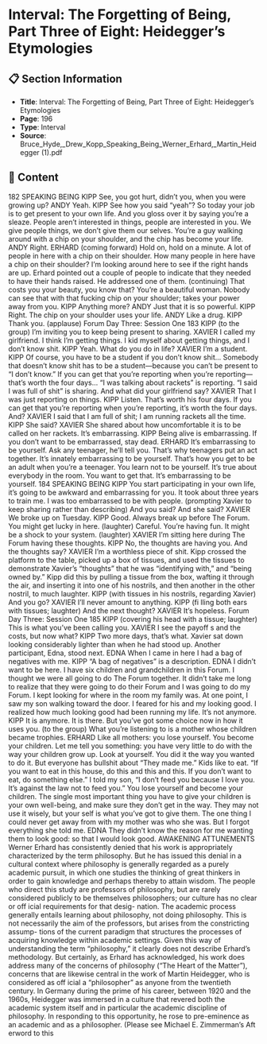 # Interval: The Forgetting of Being, Part Three of Eight: Heidegger’s Etymologies

## 📋 Section Information

- **Title**: Interval: The Forgetting of Being, Part Three of Eight: Heidegger’s Etymologies
- **Page**: 196
- **Type**: Interval
- **Source**: Bruce_Hyde,_Drew_Kopp_Speaking_Being_Werner_Erhard,_Martin_Heidegger (1).pdf

## 📄 Content

182
SPEAKING BEING
KIPP
See, you got hurt, didn’t you, when you were growing up?
ANDY
Yeah.
KIPP
See how you said “yeah”? So today your job is to get present to your own life. And you gloss
over it by saying you’re a sleaze. People aren’t interested in things, people are interested in you.
We give people things, we don’t give them our selves. You’re a guy walking around with a chip
on your shoulder, and the chip has become your life.
ANDY
Right.
ERHARD (coming forward)
Hold on, hold on a minute. A lot of people in here with a chip on their shoulder. How many
people in here have a chip on their shoulder? I’m looking around here to see if the right hands
are up.
Erhard pointed out a couple of people to indicate that they needed to have their hands raised. He
addressed one of them.
(continuing)
That costs you your beauty, you know that? You’re a beautiful woman. Nobody can see that
with that fucking chip on your shoulder; takes your power away from you.
KIPP
Anything more?
ANDY
Just that it is so powerful.
KIPP
Right. The chip on your shoulder uses your life.
ANDY
Like a drug.
KIPP
Thank you.
(applause)
Forum Day Three: Session One
183
KIPP (to the group)
I’m inviting you to keep being present to sharing.
XAVIER
I called my girlfriend. I think I’m getting things. I kid myself about getting things, and I don’t
know shit.
KIPP
Yeah. What do you do in life?
XAVIER
I’m a student.
KIPP
Of course, you have to be a student if you don’t know shit... Somebody that doesn’t know shit
has to be a student—because you can’t be present to “I don’t know.” If you can get that you’re
reporting when you’re reporting—that’s worth the four days... “I was talking about rackets” is
reporting. “I said I was full of shit” is sharing. And what did your girlfriend say?
XAVIER
That I was just reporting on things.
KIPP
Listen. That’s worth his four days. If you can get that you’re reporting when you’re reporting,
it’s worth the four days. And?
XAVIER
I said that I am full of shit; I am running rackets all the time.
KIPP
She said?
XAVIER
She shared about how uncomfortable it is to be called on her rackets. It’s embarrassing.
KIPP
Being alive is embarrassing. If you don’t want to be embarrassed, stay dead.
ERHARD
It’s embarrassing to be yourself. Ask any teenager, he’ll tell you. That’s why teenagers put an
act together. It’s innately embarrassing to be yourself. That’s how you get to be an adult when
you’re a teenager. You learn not to be yourself. It’s true about everybody in the room. You want
to get that. It’s embarrassing to be yourself.
184
SPEAKING BEING
KIPP
You start participating in your own life, it’s going to be awkward and embarrassing for you. It
took about three years to train me. I was too embarrassed to be with people.
(prompting Xavier to keep sharing rather than describing)
And you said? And she said?
XAVIER
We broke up on Tuesday.
KIPP
Good. Always break up before The Forum. You might get lucky in here.
(laughter)
Careful. You’re having fun. It might be a shock to your system.
(laughter)
XAVIER
I’m sitting here during The Forum having these thoughts.
KIPP
No, the thoughts are having you. And the thoughts say?
XAVIER
I’m a worthless piece of shit.
Kipp crossed the platform to the table, picked up a box of tissues, and used the tissues to demonstrate
Xavier’s “thoughts” that he was “identifying with,” and “being owned by.” Kipp did this by pulling
a tissue from the box, wafting it through the air, and inserting it into one of his nostrils, and then
another in the other nostril, to much laughter.
KIPP (with tissues in his nostrils, regarding Xavier)
And you go?
XAVIER
I’ll never amount to anything.
KIPP (fi lling both ears with tissues; laughter)
And the next thought?
XAVIER
It’s hopeless.
Forum Day Three: Session One
185
KIPP (covering his head with a tissue; laughter)
This is what you’ve been calling you.
XAVIER
I see the payoff s and the costs, but now what?
KIPP
Two more days, that’s what.
Xavier sat down looking considerably lighter than when he had stood up. Another participant, Edna,
stood next.
EDNA
When I came in here I had a bag of negatives with me.
KIPP
“A bag of negatives” is a description.
EDNA
I didn’t want to be here. I have six children and grandchildren in this Forum. I thought we were
all going to do The Forum together. It didn’t take me long to realize that they were going to do
their Forum and I was going to do my Forum. I kept looking for where in the room my family
was. At one point, I saw my son walking toward the door. I feared for his and my looking good. I
realized how much looking good had been running my life. It’s not anymore.
KIPP
It is anymore. It is there. But you’ve got some choice now in how it uses you.
(to the group)
What you’re listening to is a mother whose children became trophies.
ERHARD
Like all mothers: you lose yourself. You become your children. Let me tell you something: you
have very little to do with the way your children grow up. Look at yourself. You did it the way
you wanted to do it. But everyone has bullshit about “They made me.” Kids like to eat. “If you
want to eat in this house, do this and this and this. If you don’t want to eat, do something else.”
I told my son, “I don’t feed you because I love you. It’s against the law not to feed you.” You
lose yourself and become your children. The single most important thing you have to give your
children is your own well-being, and make sure they don’t get in the way. They may not use it
wisely, but your self is what you’ve got to give them. The one thing I could never get away from
with my mother was who she was. But I forgot everything she told me.
EDNA
They didn’t know the reason for me wanting them to look good: so that I would look good.
AWAKENING ATTUNEMENTS
Werner Erhard has consistently denied that his work is
appropriately characterized by the term philosophy. But he
has issued this denial in a cultural context where philosophy is
generally regarded as a purely academic pursuit, in which one
studies the thinking of great thinkers in order to gain knowledge
and perhaps thereby to attain wisdom.
The people who direct this study are professors of philosophy,
but are rarely considered publicly to be themselves philosophers;
our culture has no clear or off icial requirements for that desig-
nation. The academic process generally entails learning about
philosophy, not doing philosophy. This is not necessarily the
aim of the professors, but arises from the constricting assump-
tions of the current paradigm that structures the processes of
acquiring knowledge within academic settings. Given this way of
understanding the term “philosophy,” it clearly does not describe
Erhard’s methodology.
But certainly, as Erhard has acknowledged, his work does
address many of the concerns of philosophy (“The Heart of the
Matter”), concerns that are likewise central in the work of Martin
Heidegger, who is considered as off icial a “philosopher” as anyone
from the twentieth century. In Germany during the prime of his
career, between 1920 and the 1960s, Heidegger was immersed
in a culture that revered both the academic system itself and in
particular the academic discipline of philosophy. In responding to
this opportunity, he rose to pre-eminence as an academic and as a
philosopher. (Please see Michael E. Zimmerman’s Aft erword to this